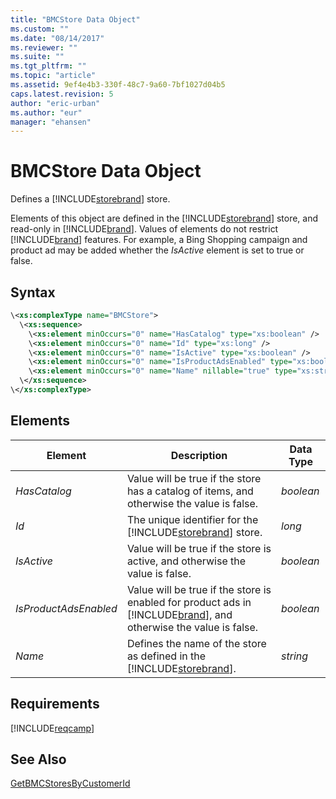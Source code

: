 ```yaml
---
title: "BMCStore Data Object"
ms.custom: ""
ms.date: "08/14/2017"
ms.reviewer: ""
ms.suite: ""
ms.tgt_pltfrm: ""
ms.topic: "article"
ms.assetid: 9ef4e4b3-330f-48c7-9a60-7bf1027d04b5
caps.latest.revision: 5
author: "eric-urban"
ms.author: "eur"
manager: "ehansen"
---
```

# BMCStore Data Object
Defines a [!INCLUDE[storebrand](../campaign-api/includes/storebrand.md)] store.

Elements of this object are defined in the [!INCLUDE[storebrand](../campaign-api/includes/storebrand.md)] store, and read-only in [!INCLUDE[brand](../campaign-api/includes/brand.md)].  Values of elements do not restrict [!INCLUDE[brand](../campaign-api/includes/brand.md)] features. For example, a Bing Shopping campaign and product ad may be added whether the *IsActive* element is set to true or false.

## Syntax

```xml
\<xs:complexType name="BMCStore">
  \<xs:sequence>
    \<xs:element minOccurs="0" name="HasCatalog" type="xs:boolean" />
    \<xs:element minOccurs="0" name="Id" type="xs:long" />
    \<xs:element minOccurs="0" name="IsActive" type="xs:boolean" />
    \<xs:element minOccurs="0" name="IsProductAdsEnabled" type="xs:boolean" />
    \<xs:element minOccurs="0" name="Name" nillable="true" type="xs:string" />
  \</xs:sequence>
\</xs:complexType>
```

## <a name="Elements"></a>Elements

|Element|Description|Data Type|
|-----------|---------------|-------------|
|*HasCatalog*|Value will be true if the store has a catalog of items, and otherwise the value is false.|*boolean*|
|*Id*|The unique identifier for the  [!INCLUDE[storebrand](../campaign-api/includes/storebrand.md)] store.|*long*|
|*IsActive*|Value will be true if the store is active, and otherwise the value is false.|*boolean*|
|*IsProductAdsEnabled*|Value will be true if the store is enabled for product ads in [!INCLUDE[brand](../campaign-api/includes/brand.md)], and otherwise the value is false.|*boolean*|
|*Name*|Defines the name of the store as defined in the [!INCLUDE[storebrand](../campaign-api/includes/storebrand.md)].|*string*|

## Requirements
[!INCLUDE[reqcamp](../campaign-api/includes/reqcamp.md)]
## See Also
[GetBMCStoresByCustomerId](../campaign-api/getbmcstoresbycustomerid-service-operation.md)

